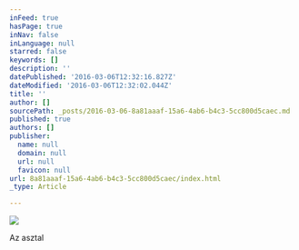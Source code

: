 ```yaml
---
inFeed: true
hasPage: true
inNav: false
inLanguage: null
starred: false
keywords: []
description: ''
datePublished: '2016-03-06T12:32:16.827Z'
dateModified: '2016-03-06T12:32:02.044Z'
title: ''
author: []
sourcePath: _posts/2016-03-06-8a81aaaf-15a6-4ab6-b4c3-5cc800d5caec.md
published: true
authors: []
publisher:
  name: null
  domain: null
  url: null
  favicon: null
url: 8a81aaaf-15a6-4ab6-b4c3-5cc800d5caec/index.html
_type: Article

---
```

![](https://the-grid-user-content.s3-us-west-2.amazonaws.com/b6fa6342-f027-4318-b97c-c667c0d91e08.jpg)

Az asztal